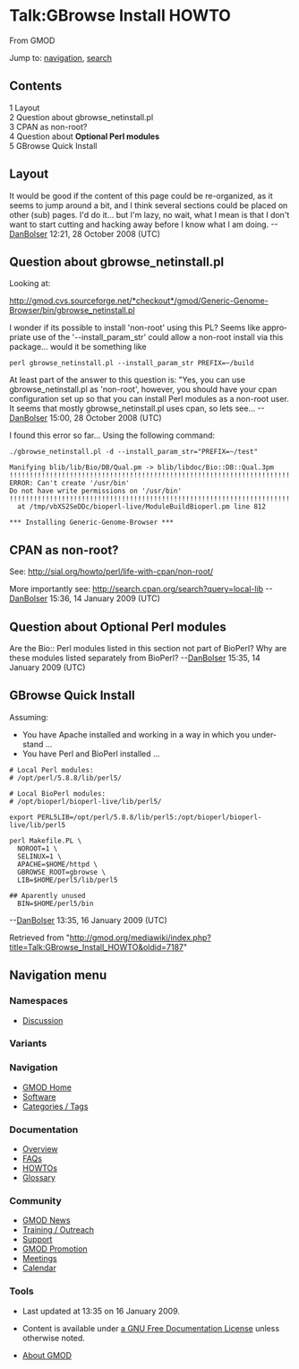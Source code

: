 <div id="mw-page-base" class="noprint">

</div>

<div id="mw-head-base" class="noprint">

</div>

<div id="content" class="mw-body" role="main">

<span id="top"></span>

<div id="mw-js-message" style="display:none;">

</div>



# <span dir="auto">Talk:GBrowse Install HOWTO</span>

<div id="bodyContent">

<div id="siteSub">

From GMOD

</div>

<div id="contentSub">

</div>

<div id="jump-to-nav" class="mw-jump">

Jump to: [navigation](#mw-navigation), [search](#p-search)

</div>

<div id="mw-content-text" class="mw-content-ltr" lang="en" dir="ltr">

<div id="toc" class="toc">

<div id="toctitle">

## Contents

</div>

- [<span class="tocnumber">1</span>
  <span class="toctext">Layout</span>](#Layout)
- [<span class="tocnumber">2</span> <span class="toctext">Question about
  gbrowse_netinstall.pl</span>](#Question_about_gbrowse_netinstall.pl)
- [<span class="tocnumber">3</span> <span class="toctext">CPAN as
  non-root?</span>](#CPAN_as_non-root.3F)
- [<span class="tocnumber">4</span> <span class="toctext">Question about
  **Optional Perl
  modules**</span>](#Question_about_Optional_Perl_modules)
- [<span class="tocnumber">5</span> <span class="toctext">GBrowse Quick
  Install</span>](#GBrowse_Quick_Install)

</div>

## <span id="Layout" class="mw-headline">Layout</span>

It would be good if the content of this page could be re-organized, as
it seems to jump around a bit, and I think several sections could be
placed on other (sub) pages. I'd do it... but I'm lazy, no wait, what I
mean is that I don't want to start cutting and hacking away before I
know what I am doing. --[DanBolser](User:DanBolser "User:DanBolser")
12:21, 28 October 2008 (UTC)

  

## <span id="Question_about_gbrowse_netinstall.pl" class="mw-headline">Question about gbrowse_netinstall.pl</span>

Looking at:

<a
href="http://gmod.cvs.sourceforge.net/*checkout*/gmod/Generic-Genome-Browser/bin/gbrowse_netinstall.pl"
class="external free"
rel="nofollow">http://gmod.cvs.sourceforge.net/*checkout*/gmod/Generic-Genome-Browser/bin/gbrowse_netinstall.pl</a>

  
I wonder if its possible to install 'non-root' using this PL? Seems like
appropriate use of the '--install_param_str' could allow a non-root
install via this package... would it be something like

    perl gbrowse_netinstall.pl --install_param_str PREFIX=~/build

  

At least part of the answer to this question is: "Yes, you can use
gbrowse_netinstall.pl as 'non-root', however, you should have your cpan
configuration set up so that you can install Perl modules as a non-root
user. It seems that mostly gbrowse_netinstall.pl uses cpan, so lets
see... --[DanBolser](User:DanBolser "User:DanBolser") 15:00, 28 October
2008 (UTC)

  

I found this error so far... Using the following command:

    ./gbrowse_netinstall.pl -d --install_param_str="PREFIX=~/test"

    Manifying blib/lib/Bio/DB/Qual.pm -> blib/libdoc/Bio::DB::Qual.3pm
    !!!!!!!!!!!!!!!!!!!!!!!!!!!!!!!!!!!!!!!!!!!!!!!!!!!!!!!!!!!!!!!!!!!!!!!!
    ERROR: Can't create '/usr/bin'
    Do not have write permissions on '/usr/bin'
    !!!!!!!!!!!!!!!!!!!!!!!!!!!!!!!!!!!!!!!!!!!!!!!!!!!!!!!!!!!!!!!!!!!!!!!!
      at /tmp/vbXS2SeDDc/bioperl-live/ModuleBuildBioperl.pm line 812

    *** Installing Generic-Genome-Browser ***

## <span id="CPAN_as_non-root.3F" class="mw-headline">CPAN as non-root?</span>

See: <a href="http://sial.org/howto/perl/life-with-cpan/non-root/"
class="external free"
rel="nofollow">http://sial.org/howto/perl/life-with-cpan/non-root/</a>

More importantly see:
<a href="http://search.cpan.org/search?query=local-lib"
class="external free"
rel="nofollow">http://search.cpan.org/search?query=local-lib</a>
--[DanBolser](User:DanBolser "User:DanBolser") 15:36, 14 January 2009
(UTC)

## <span id="Question_about_Optional_Perl_modules" class="mw-headline">Question about **Optional Perl modules**</span>

Are the Bio:: Perl modules listed in this section not part of BioPerl?
Why are these modules listed separately from BioPerl?
--[DanBolser](User:DanBolser "User:DanBolser") 15:35, 14 January 2009
(UTC)

## <span id="GBrowse_Quick_Install" class="mw-headline">GBrowse Quick Install</span>

Assuming:

- You have Apache installed and working in a way in which you understand
  ...
- You have Perl and BioPerl installed ...

<!-- -->

    # Local Perl modules:
    # /opt/perl/5.8.8/lib/perl5/

    # Local BioPerl modules:
    # /opt/bioperl/bioperl-live/lib/perl5/

    export PERL5LIB=/opt/perl/5.8.8/lib/perl5:/opt/bioperl/bioperl-live/lib/perl5

    perl Makefile.PL \
      NOROOT=1 \
      SELINUX=1 \
      APACHE=$HOME/httpd \
      GBROWSE_ROOT=gbrowse \
      LIB=$HOME/perl5/lib/perl5

    ## Aparently unused
      BIN=$HOME/perl5/bin

--[DanBolser](User:DanBolser "User:DanBolser") 13:35, 16 January 2009
(UTC)

</div>

<div class="printfooter">

Retrieved from
"<http://gmod.org/mediawiki/index.php?title=Talk:GBrowse_Install_HOWTO&oldid=7187>"

</div>

<div id="catlinks" class="catlinks catlinks-allhidden">

</div>

<div class="visualClear">

</div>

</div>

</div>

<div id="mw-navigation">

## Navigation menu

<div id="mw-head">



<div id="left-navigation">

<div id="p-namespaces" class="vectorTabs" role="navigation"
aria-labelledby="p-namespaces-label">

### Namespaces


- <span id="ca-talk"><a href="Talk:GBrowse_Install_HOWTO" accesskey="t"
  title="Discussion about the content page [t]">Discussion</a></span>

</div>

<div id="p-variants" class="vectorMenu emptyPortlet" role="navigation"
aria-labelledby="p-variants-label">

### 

### Variants[](#)

<div class="menu">

</div>

</div>

</div>





</div>

</div>

</div>

<div id="mw-panel">

<div id="p-logo" role="banner">

<a href="Main_Page"
style="background-image: url(../images/GMOD-cogs.png);"
title="Visit the main page"></a>

</div>

<div id="p-Navigation" class="portal" role="navigation"
aria-labelledby="p-Navigation-label">

### Navigation

<div class="body">

- <span id="n-GMOD-Home">[GMOD Home](Main_Page)</span>
- <span id="n-Software">[Software](GMOD_Components)</span>
- <span id="n-Categories-.2F-Tags">[Categories /
  Tags](Categories)</span>

</div>

</div>

<div id="p-Documentation" class="portal" role="navigation"
aria-labelledby="p-Documentation-label">

### Documentation

<div class="body">

- <span id="n-Overview">[Overview](Overview)</span>
- <span id="n-FAQs">[FAQs](Category%3AFAQ)</span>
- <span id="n-HOWTOs">[HOWTOs](Category%3AHOWTO)</span>
- <span id="n-Glossary">[Glossary](Glossary)</span>

</div>

</div>

<div id="p-Community" class="portal" role="navigation"
aria-labelledby="p-Community-label">

### Community

<div class="body">

- <span id="n-GMOD-News">[GMOD News](GMOD_News)</span>
- <span id="n-Training-.2F-Outreach">[Training /
  Outreach](Training_and_Outreach)</span>
- <span id="n-Support">[Support](Support)</span>
- <span id="n-GMOD-Promotion">[GMOD Promotion](GMOD_Promotion)</span>
- <span id="n-Meetings">[Meetings](Meetings)</span>
- <span id="n-Calendar">[Calendar](Calendar)</span>

</div>

</div>

<div id="p-tb" class="portal" role="navigation"
aria-labelledby="p-tb-label">

### Tools

<div class="body">




</div>

</div>

</div>

</div>

<div id="footer" role="contentinfo">

- <span id="footer-info-lastmod">Last updated at 13:35 on 16 January
  2009.</span>
<!-- - <span id="footer-info-viewcount">15,091 page views.</span> -->
- <span id="footer-info-copyright">Content is available under
  <a href="http://www.gnu.org/licenses/fdl-1.3.html" class="external"
  rel="nofollow">a GNU Free Documentation License</a> unless otherwise
  noted.</span>

<!-- -->

- <span id="footer-places-about">[About
  GMOD](GMOD:About "GMOD:About")</span>

<!-- -->






</div>
